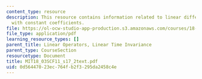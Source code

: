 ```yaml
---
content_type: resource
description: This resource contains information related to linear differential operators
  with constant coefficients.
file: https://ol-ocw-studio-app-production.s3.amazonaws.com/courses/18-03sc-differential-equations-fall-2011/0d56447023ec764fb2f3295da2458c4e_MIT18_03SCF11_s17_2text.pdf
file_type: application/pdf
learning_resource_types: []
parent_title: Linear Operators, Linear Time Invariance
parent_type: CourseSection
resourcetype: Document
title: MIT18_03SCF11_s17_2text.pdf
uid: 0d564470-23ec-764f-b2f3-295da2458c4e
---
```

